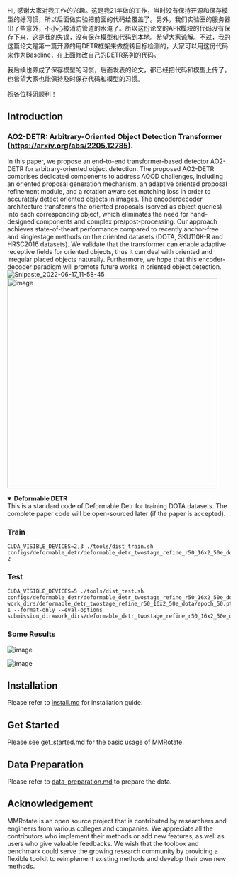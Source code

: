 Hi, 感谢大家对我工作的兴趣。这是我21年做的工作，当时没有保持开源和保存模型的好习惯，所以后面做实验把前面的代码给覆盖了。另外，我们实验室的服务器出了些意外，不小心被消防管道的水淹了。所以这份论文的APR模块的代码没有保存下来，这是我的失误，没有保存模型和代码到本地。希望大家谅解。不过，我的这篇论文是第一篇开源的用DETR框架来做旋转目标检测的，大家可以用这份代码来作为Baseline，在上面修改自己的DETR系列的代码。

我后续也养成了保存模型的习惯，后面发表的论文，都已经把代码和模型上传了。也希望大家也能保持及时保存代码和模型的习惯。

祝各位科研顺利！

## Introduction

### AO2-DETR: Arbitrary-Oriented Object Detection Transformer (https://arxiv.org/abs/2205.12785).
In this paper, we propose an end-to-end transformer-based detector AO2-DETR for arbitrary-oriented object detection.
The proposed AO2-DETR comprises dedicated components to address AOOD challenges, including an oriented proposal generation mechanism, an adaptive oriented proposal refinement module, and a rotation aware set matching loss in order to accurately detect oriented objects in images. The encoderdecoder architecture transforms the oriented proposals (served as object queries) into each corresponding object, which eliminates the need for hand-designed components and complex pre/post-processing. Our approach achieves state-of-theart performance compared to recently anchor-free and singlestage methods on the oriented datasets (DOTA, SKU110K-R and HRSC2016 datasets). We validate that the transformer can enable adaptive receptive fields for oriented objects, thus it can deal with oriented and irregular placed objects naturally.
Furthermore, we hope that this encoder-decoder paradigm will promote future works in oriented object detection.
![Snipaste_2022-06-17_11-58-45](https://user-images.githubusercontent.com/26215859/174222183-2de9fe00-8dd2-4535-8427-d9c385f145f8.png)
<img width="474" alt="image" src="https://user-images.githubusercontent.com/26215859/192183273-e86ee8f0-e96e-4251-a4c3-20885cb497f9.png">


<details open>
<summary><b>Deformable DETR</b></summary>
This is a standard code of Deformable Detr for training DOTA datasets. The complete paper code will be open-sourced later (if the paper is accepted).
</details>

### Train

```   
CUDA_VISIBLE_DEVICES=2,3 ./tools/dist_train.sh configs/deformable_detr/deformable_detr_twostage_refine_r50_16x2_50e_dota.py 2
```
### Test
```
CUDA_VISIBLE_DEVICES=5 ./tools/dist_test.sh configs/deformable_detr/deformable_detr_twostage_refine_r50_16x2_50e_dota.py work_dirs/deformable_detr_twostage_refine_r50_16x2_50e_dota/epoch_50.pth 1 --format-only --eval-options submission_dir=work_dirs/deformable_detr_twostage_refine_r50_16x2_50e_dota/Task1_results 
```
### Some Results
![image](https://user-images.githubusercontent.com/26215859/174222334-df51f640-c267-4f1e-a9e4-25edd2b9eee1.png)

![image](https://user-images.githubusercontent.com/26215859/174222294-68698a0b-8d82-41c0-8c02-a2aa182f8e42.png)


## Installation

Please refer to [install.md](docs/en/install.md) for installation guide.

## Get Started

Please see [get_started.md](docs/en/get_started.md) for the basic usage of MMRotate.

## Data Preparation

Please refer to [data_preparation.md](tools/data/README.md) to prepare the data.

## Acknowledgement

MMRotate is an open source project that is contributed by researchers and engineers from various colleges and companies. We appreciate all the contributors who implement their methods or add new features, as well as users who give valuable feedbacks. We wish that the toolbox and benchmark could serve the growing research community by providing a flexible toolkit to reimplement existing methods and develop their own new methods.


